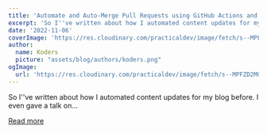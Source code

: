 ```yaml
---
title: 'Automate and Auto-Merge Pull Requests using GitHub Actions and the GitHub CLI'
excerpt: 'So I''ve written about how I automated content updates for my blog before. I even gave a talk on...'
date: '2022-11-06'
coverImage: 'https://res.cloudinary.com/practicaldev/image/fetch/s--MPFZD2M0--/c_imagga_scale,f_auto,fl_progressive,h_420,q_auto,w_1000/https://dev-to-uploads.s3.amazonaws.com/uploads/articles/n5zbeeuatd9c42b1etvc.jpg'
author:
  name: Koders
  picture: "assets/blog/authors/koders.png"
ogImage:
  url: 'https://res.cloudinary.com/practicaldev/image/fetch/s--MPFZD2M0--/c_imagga_scale,f_auto,fl_progressive,h_420,q_auto,w_1000/https://dev-to-uploads.s3.amazonaws.com/uploads/articles/n5zbeeuatd9c42b1etvc.jpg'
---
```


So I''ve written about how I automated content updates for my blog before. I even gave a talk on...

[Read more](https://dev.to/nickytonline/automate-and-merge-pull-requests-using-github-actions-and-the-github-cli-4lo6)
